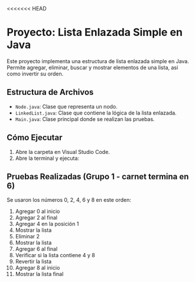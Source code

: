 <<<<<<< HEAD
# Proyecto: Lista Enlazada Simple en Java

Este proyecto implementa una estructura de lista enlazada simple en Java. Permite agregar, eliminar, buscar y mostrar elementos de una lista, así como invertir su orden.

## Estructura de Archivos

- `Node.java`: Clase que representa un nodo.
- `LinkedList.java`: Clase que contiene la lógica de la lista enlazada.
- `Main.java`: Clase principal donde se realizan las pruebas.

## Cómo Ejecutar

1. Abre la carpeta en Visual Studio Code.
2. Abre la terminal y ejecuta:


## Pruebas Realizadas (Grupo 1 - carnet termina en 6)

Se usaron los números 0, 2, 4, 6 y 8 en este orden:

1. Agregar 0 al inicio  
2. Agregar 2 al final  
3. Agregar 4 en la posición 1  
4. Mostrar la lista  
5. Eliminar 2  
6. Mostrar la lista  
7. Agregar 6 al final  
8. Verificar si la lista contiene 4 y 8  
9. Revertir la lista  
10. Agregar 8 al inicio  
11. Mostrar la lista final

